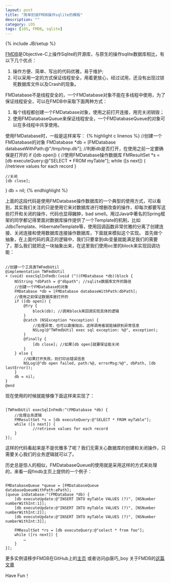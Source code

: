 ```yaml
---
layout: post
title: "简单封装FMDB操作sqlite的模板"
description: ""
category: iOS 
tags: [iOS, FMDB, sqlite]
---
```

{% include JB/setup %}

[FMDB](https://github.com/ccgus/fmdb)是Objective-C上操作Sqlite的开源库，与原生的操作sqlite数据库相比，有以下几个优点：

1. 操作方便、简单、写出的代码优雅，易于维护;
2. 可以采用一定的方式保证线程安全，用着更放心，经过试用，还没有出现过锁死数据库文件以及Crash的现象。

FMDatabase不是线程安全的，一个FMDatabase对象不能在多线程中使用，为了保证线程安全，可以在FMDB中采取下面两种方式：

1. 每个线程都创建一个FMDatabase对象，使用之前打开连接，用完关闭销毁；
2. 使用FMDatabaseQueue来保证线程安全，一个FMDatabaseQueue的对象可以在多线程中共享使用。

使用FMDatabase时，一般是这样来写：
{% highlight c linenos %}
//创建一个 FMDatabase的对象
FMDatabase *db = [FMDatabase databaseWithPath:@"/tmp/tmp.db"];
//判断db是否打开，在使用之前一定要确保是打开的
if ([db open]) {
	//使用FMDatabase操作数据库 
	FMResultSet *s = [db executeQuery:@"SELECT * FROM myTable"];
	while ([s next]) {
    		//retrieve values for each record
	}
	
	//关闭
	[db close];
}
db = nil;
{% endhighlight %}

上面的这段代码是使用FMDatabase操作数据库的一个典型的使用方式，可以看到，其实我们关注的只是使用它来对数据库进行增删改查的操作，却每次都要写这些打开和关闭的操作，代码也显得臃肿，bad smell。用过Java中著名的Spring框架的同学都记得里面对数据库操作提供了一个Template的机制，比如JdbcTemplate、HibernateTemplate等，使用回调函数非常优雅的分离了创建连接、关闭连接和使用数据库连接操作数据库，下面就来模拟这个实现。
首先做个抽象，在上面代码的真正的逻辑中，我们只要拿到db变量就能满足我们的需要了，那么我们就把这一块抽象出来，在这里我们使用oc里的block来实现回调功能：

<pre><code>
//创建一个工具类TWFmdbUtil
@implementation TWFmdbUtil
+ (void) execSqlInFmdb:(void (^)(FMDatabase *db))block {
    NSString *dbPath = @"dbpath"; //sqlite数据库文件的路径
    //创建一个FMDatabase的对象
    FMDatabase *db = [FMDatabase databaseWithPath:dbPath];
    //使用之前保证数据库是打开的
    if ([db open]) {
        @try {
            block(db); //调用block来回调实现具体的逻辑
        }
        @catch (NSException *exception) {
            //处理异常，也可以直接抛出，这样调用者就能捕获到异常信息
            NSLog(@"TWFmdbUtil exec sql exception: %@", exception);
        }
        @finally {
            [db close]; //如果[db open]就要保证能关闭
        }
    } else { 
        //如果打开失败，则打印出错误信息
        NSLog(@"db open failed, path:%@, errorMsg:%@", dbPath, [db lastError]);
    }
    db = nil;
}
@end
</code></pre>

现在使用的时候就能够像下面这样来实现了：

<pre><code>
[TWFmdbUtil execSqlInFmdb:^(FMDatabase *db) {
	//处理业务逻辑
	FMResultSet *s = [db executeQuery:@"SELECT * FROM myTable"];
	while ([s next]) {
    		//retrieve values for each record
	}
}];
</code></pre>

这样的代码看起来是不是优雅多了呢？我们无需关心数据库的创建和关闭操作，只需要关心我们的业务逻辑就可以了。

历史总是惊人的相似，FMDatabaseQueue的使用就是采用这样的方式来处理的，来看一段fmdb主页上提供的一个例子：
<pre><code>
FMDatabaseQueue *queue = [FMDatabaseQueue databaseQueueWithPath:aPath];
[queue inDatabase:^(FMDatabase *db) {
    [db executeUpdate:@"INSERT INTO myTable VALUES (?)", [NSNumber numberWithInt:1]];
    [db executeUpdate:@"INSERT INTO myTable VALUES (?)", [NSNumber numberWithInt:2]];
    [db executeUpdate:@"INSERT INTO myTable VALUES (?)", [NSNumber numberWithInt:3]];

    FMResultSet *rs = [db executeQuery:@"select * from foo"];
    while ([rs next]) {
        …
    }
}];
</code></pre>

更多实例请移步FMDB在GitHub上的[主页](https://github.com/ccgus/fmdb)
或者访问@唐巧_boy 关于FMDB的[这篇文章](http://blog.devtang.com/blog/2012/04/22/use-fmdb/)

Have Fun！

